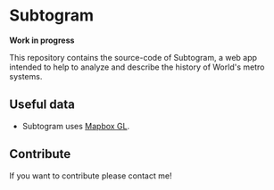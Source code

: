Subtogram
==========
**Work in progress**

This repository contains the source-code of Subtogram,
a web app intended to help to analyze and describe the history of World's metro systems.

Useful data
-----------

* Subtogram uses [Mapbox GL](https://github.com/mapbox/mapbox-gl-js).

Contribute
----------

If you want to contribute please contact me!
